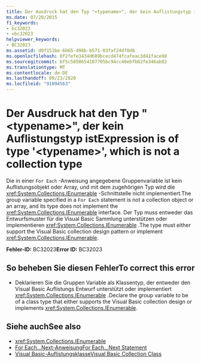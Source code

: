 ```yaml
---
title: Der Ausdruck hat den Typ "<typename>", der kein Auflistungstyp ist
ms.date: 07/20/2015
f1_keywords:
- bc32023
- vbc32023
helpviewer_keywords:
- BC32023
ms.assetid: d0f151be-6b65-498b-b571-03faf24df0d8
ms.openlocfilehash: 0f2fefe3434d689bcecd474fcafeac3d41face98
ms.sourcegitcommit: bf5c5850654187705bc94cc40ebfb62fe346ab02
ms.translationtype: MT
ms.contentlocale: de-DE
ms.lasthandoff: 09/23/2020
ms.locfileid: "91094563"
---
```

# <a name="expression-is-of-type-typename-which-is-not-a-collection-type"></a><span data-ttu-id="c6a8e-102">Der Ausdruck hat den Typ "\<typename>", der kein Auflistungstyp ist</span><span class="sxs-lookup"><span data-stu-id="c6a8e-102">Expression is of type '\<typename>', which is not a collection type</span></span>

<span data-ttu-id="c6a8e-103">Die in einer `For Each` -Anweisung angegebene Gruppenvariable ist kein Auflistungsobjekt oder Array, und mit dem zugehörigen Typ wird die <xref:System.Collections.IEnumerable> -Schnittstelle nicht implementiert.</span><span class="sxs-lookup"><span data-stu-id="c6a8e-103">The group variable specified in a `For Each` statement is not a collection object or an array, and its type does not implement the <xref:System.Collections.IEnumerable> interface.</span></span> <span data-ttu-id="c6a8e-104">Der Typ muss entweder das Entwurfsmuster für die Visual Basic Sammlung unterstützen oder implementieren <xref:System.Collections.IEnumerable> .</span><span class="sxs-lookup"><span data-stu-id="c6a8e-104">The type must either support the Visual Basic collection design pattern or implement <xref:System.Collections.IEnumerable>.</span></span>  
  
 <span data-ttu-id="c6a8e-105">**Fehler-ID:** BC32023</span><span class="sxs-lookup"><span data-stu-id="c6a8e-105">**Error ID:** BC32023</span></span>  
  
## <a name="to-correct-this-error"></a><span data-ttu-id="c6a8e-106">So beheben Sie diesen Fehler</span><span class="sxs-lookup"><span data-stu-id="c6a8e-106">To correct this error</span></span>  
  
- <span data-ttu-id="c6a8e-107">Deklarieren Sie die Gruppen Variable als Klassentyp, der entweder den Visual Basic Auflistungs Entwurf unterstützt oder implementiert <xref:System.Collections.IEnumerable> .</span><span class="sxs-lookup"><span data-stu-id="c6a8e-107">Declare the group variable to be of a class type that either supports the Visual Basic collection design or implements <xref:System.Collections.IEnumerable>.</span></span>  
  
## <a name="see-also"></a><span data-ttu-id="c6a8e-108">Siehe auch</span><span class="sxs-lookup"><span data-stu-id="c6a8e-108">See also</span></span>

- <xref:System.Collections.IEnumerable>
- [<span data-ttu-id="c6a8e-109">For Each...Next-Anweisung</span><span class="sxs-lookup"><span data-stu-id="c6a8e-109">For Each...Next Statement</span></span>](../language-reference/statements/for-each-next-statement.md)
- [<span data-ttu-id="c6a8e-110">Visual Basic-Auflistungsklasse</span><span class="sxs-lookup"><span data-stu-id="c6a8e-110">Visual Basic Collection Class</span></span>](../programming-guide/concepts/collections.md#visual-basic-collection-class)
